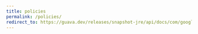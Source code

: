 ```yaml
---
title: policies
permalink: /policies/
redirect_to: https://guava.dev/releases/snapshot-jre/api/docs/com/google/common/util/concurrent/CycleDetectingLockFactory.Policies.html
---
```


